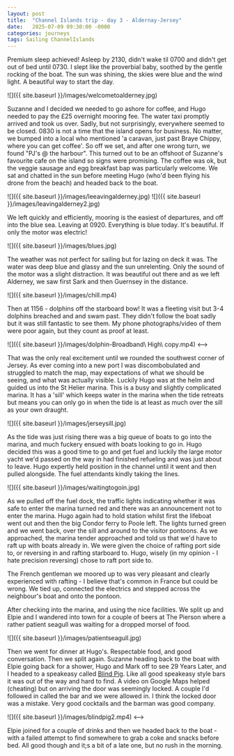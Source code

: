```yaml
---
layout: post
title:  "Channel Islands trip - day 3 - Aldernay-Jersey"
date:   2025-07-09 09:30:00 -0000
categories: journeys
tags: Sailing ChannelIslands
---
```


Premium sleep achieved! Asleep by 2130, didn't wake til 0700 and didn't get out of bed until 0730. I slept like the proverbial baby, soothed by the gentle rocking of the boat. The sun was shining, the skies were blue and the wind light. A beautiful way to start the day.

![]({{ site.baseurl }}/images/welcometoalderney.jpg)

Suzanne and I decided we needed to go ashore for coffee, and Hugo needed to pay the £25 overnight mooring fee. The water taxi promptly arrived and took us over. Sadly, but not surprisingly, everywhere seemed to be closed. 0830 is not a time that the island opens for business. No matter, we bumped into a local who mentioned 'a caravan, just past Braye Chippy, where you can get coffee'. So off we set, and after one wrong turn, we found "PJ's @ the harbour". This turned out to be an offshoot of Suzanne's favourite cafe on the island so signs were promising. The coffee was ok, but the veggie sausage and egg breakfast bap was particularly welcome. We sat and chatted in the sun before meeting Hugo (who'd been flying his drone from the beach) and headed back to the boat.

![]({{ site.baseurl }}/images/leeavingalderney.jpg)
![]({{ site.baseurl }}/images/leavingalderney2.jpg)

We left quickly and efficiently, mooring is the easiest of departures, and off into the blue sea. Leaving at 0920. Everything is blue today. It's beautiful. If only the motor was electric!

![]({{ site.baseurl }}/images/blues.jpg)

The weather was not perfect for sailing but for lazing on deck it was. The water was deep blue and glassy and the sun unrelenting. Only the sound of the motor was a slight distraction. It was beautiful out there and as we left Alderney, we saw first Sark and then Guernsey in the distance.

![]({{ site.baseurl }}/images/chill.mp4)

Then at 1156 - dolphins off the starboard bow! It was a fleeting visit but 3-4 dolphins breached and and swam past. They didn't follow the boat sadly but it was still fantastic to see them. My phone photographs/video of them were poor again, but they count as proof at least.

<!-->
![]({{ site.baseurl }}/images/dolphin-Broadband\ High\ copy.mp4)
<-->
That was the only real excitement until we rounded the southwest corner of Jersey. As ever coming into a new port I was discombobulated and struggled to match the map, may expectations of what we should be seeing, and what was actually visible. Luckily Hugo was at the helm and guided us into the St Helier marina. This is a busy and slightly complicated marina. It has a 'sill' which keeps water in the marina when the tide retreats but means you can only go in when the tide is at least as much over the sill as your own draught.

![]({{ site.baseurl }}/images/jerseysill.jpg)

As the tide was just rising there was a big queue of boats to go into the marina, and much fuckery ensued with boats looking to go in. Hugo decided this was a good time to go and get fuel and luckily the large motor yacht we'd passed on the way in had finished refueling and was just about to leave. Hugo expertly held position in the channel until it went and then pulled alongside. The fuel attendants kindly taking the lines.

![]({{ site.baseurl }}/images/waitingtogoin.jpg)

As we pulled off the fuel dock, the traffic lights indicating whether it was safe to enter the marina turned red and there was an announcement not to enter the marina. Hugo again had to hold station whilst first the lifeboat went out and then the big Condor ferry to Poole left. The lights turned green and we went back, over the sill and around to the visitor pontoons. As we approached, the marina tender approached and told us that we'd have to raft up with boats already in. We were given the choice of rafting port side to, or reversing in and rafting starboard to. Hugo, wisely (in my opinion - I hate precision reversing) chose to raft port side to.

The French gentleman we moored up to was very pleasant and clearly experienced with rafting - I believe that's common in France but could be wrong. We tied up, connected the electrics and stepped across the neighbour's boat and onto the pontoon.

After checking into the marina, and using the nice facilities. We split up and Elpie and I wandered into town for a couple of beers at The Pierson where a rather patient seagull was waiting for a dropped morsel of food.

![]({{ site.baseurl }}/images/patientseagull.jpg)

Then we went for dinner at Hugo's. Respectable food, and good conversation. Then we split again. Suzanne heading back to the boat with Elpie going back for a shower, Hugo and Mark off to see 29 Years Later, and I headed to a speakeasy called [Blind Pig][bp]. Like all good speakeasy style bars it was out of the way and hard to find. A video on Google Maps helped (cheating) but on arriving the door was seemingly locked. A couple I'd followed in called the bar and we were allowed in. I think the locked door was a mistake. Very good cocktails and the barman was good company.
<!-->
![]({{ site.baseurl }}/images/blindpig2.mp4)
<-->
Elpie joined for a couple of drinks and then we headed back to the boat - with a failed attempt to find somewhere to grab a coke and snacks before bed. All good though and it;s a bit of a late one, but no rush in the morning.

[bp]: http://www.cesoirjersey.com/theblindpig/

